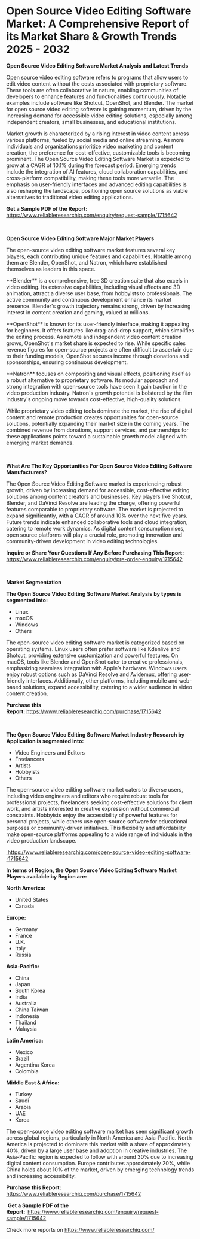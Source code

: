 <p><h1>Open Source Video Editing Software Market: A Comprehensive Report of its Market Share & Growth Trends 2025 - 2032</h1></p><p><strong>Open Source Video Editing Software Market Analysis and Latest Trends</strong></p>
<p><p>Open source video editing software refers to programs that allow users to edit video content without the costs associated with proprietary software. These tools are often collaborative in nature, enabling communities of developers to enhance features and functionalities continuously. Notable examples include software like Shotcut, OpenShot, and Blender. The market for open source video editing software is gaining momentum, driven by the increasing demand for accessible video editing solutions, especially among independent creators, small businesses, and educational institutions.</p><p>Market growth is characterized by a rising interest in video content across various platforms, fueled by social media and online streaming. As more individuals and organizations prioritize video marketing and content creation, the preference for cost-effective, customizable tools is becoming prominent. The Open Source Video Editing Software Market is expected to grow at a CAGR of 10.1% during the forecast period. Emerging trends include the integration of AI features, cloud collaboration capabilities, and cross-platform compatibility, making these tools more versatile. The emphasis on user-friendly interfaces and advanced editing capabilities is also reshaping the landscape, positioning open source solutions as viable alternatives to traditional video editing applications.</p></p>
<p><strong>Get a Sample PDF of the Report:&nbsp;</strong> <a href="https://www.reliableresearchiq.com/enquiry/request-sample/1715642?utm_campaign=99&utm_medium=2&utm_source=Github&utm_content=ia&utm_term=12012025&utm_id=open-source-video-editing-software">https://www.reliableresearchiq.com/enquiry/request-sample/1715642</a></p>
<p>&nbsp;</p>
<p><strong>Open Source Video Editing Software Major Market Players</strong></p>
<p><p>The open-source video editing software market features several key players, each contributing unique features and capabilities. Notable among them are Blender, OpenShot, and Natron, which have established themselves as leaders in this space.</p><p>**Blender** is a comprehensive, free 3D creation suite that also excels in video editing. Its extensive capabilities, including visual effects and 3D animation, attract a diverse user base, from hobbyists to professionals. The active community and continuous development enhance its market presence. Blender's growth trajectory remains strong, driven by increasing interest in content creation and gaming, valued at millions.</p><p>**OpenShot** is known for its user-friendly interface, making it appealing for beginners. It offers features like drag-and-drop support, which simplifies the editing process. As remote and independent video content creation grows, OpenShot's market share is expected to rise. While specific sales revenue figures for open-source projects are often difficult to ascertain due to their funding models, OpenShot secures income through donations and sponsorships, ensuring continuous development.</p><p>**Natron** focuses on compositing and visual effects, positioning itself as a robust alternative to proprietary software. Its modular approach and strong integration with open-source tools have seen it gain traction in the video production industry. Natron's growth potential is bolstered by the film industry's ongoing move towards cost-effective, high-quality solutions.</p><p>While proprietary video editing tools dominate the market, the rise of digital content and remote production creates opportunities for open-source solutions, potentially expanding their market size in the coming years. The combined revenue from donations, support services, and partnerships for these applications points toward a sustainable growth model aligned with emerging market demands.</p></p>
<p>&nbsp;</p>
<p><strong>What Are The Key Opportunities For Open Source Video Editing Software Manufacturers?</strong></p>
<p><p>The Open Source Video Editing Software market is experiencing robust growth, driven by increasing demand for accessible, cost-effective editing solutions among content creators and businesses. Key players like Shotcut, Blender, and DaVinci Resolve are leading the charge, offering powerful features comparable to proprietary software. The market is projected to expand significantly, with a CAGR of around 10% over the next five years. Future trends indicate enhanced collaborative tools and cloud integration, catering to remote work dynamics. As digital content consumption rises, open source platforms will play a crucial role, promoting innovation and community-driven development in video editing technologies.</p></p>
<p><strong>Inquire or Share Your Questions If Any Before Purchasing This Report:</strong> <a href="https://www.reliableresearchiq.com/enquiry/pre-order-enquiry/1715642?utm_campaign=99&utm_medium=2&utm_source=Github&utm_content=ia&utm_term=12012025&utm_id=open-source-video-editing-software">https://www.reliableresearchiq.com/enquiry/pre-order-enquiry/1715642</a></p>
<p>&nbsp;</p>
<p><strong>Market Segmentation</strong></p>
<p><strong>The Open Source Video Editing Software Market Analysis by types is segmented into:</strong></p>
<p><ul><li>Linux</li><li>macOS</li><li>Windows</li><li>Others</li></ul></p>
<p><p>The open-source video editing software market is categorized based on operating systems. Linux users often prefer software like Kdenlive and Shotcut, providing extensive customization and powerful features. On macOS, tools like Blender and OpenShot cater to creative professionals, emphasizing seamless integration with Apple’s hardware. Windows users enjoy robust options such as DaVinci Resolve and Avidemux, offering user-friendly interfaces. Additionally, other platforms, including mobile and web-based solutions, expand accessibility, catering to a wider audience in video content creation.</p></p>
<p><strong>Purchase this Report:&nbsp;</strong><a href="https://www.reliableresearchiq.com/purchase/1715642?utm_campaign=99&utm_medium=2&utm_source=Github&utm_content=ia&utm_term=12012025&utm_id=open-source-video-editing-software">https://www.reliableresearchiq.com/purchase/1715642</a></p>
<p>&nbsp;</p>
<p><strong>The Open Source Video Editing Software Market Industry Research by Application is segmented into:</strong></p>
<p><ul><li>Video Engineers and Editors</li><li>Freelancers</li><li>Artists</li><li>Hobbyists</li><li>Others</li></ul></p>
<p><p>The open-source video editing software market caters to diverse users, including video engineers and editors who require robust tools for professional projects, freelancers seeking cost-effective solutions for client work, and artists interested in creative expression without commercial constraints. Hobbyists enjoy the accessibility of powerful features for personal projects, while others use open-source software for educational purposes or community-driven initiatives. This flexibility and affordability make open-source platforms appealing to a wide range of individuals in the video production landscape.</p></p>
<p><a href="https://www.reliableresearchiq.com/open-source-video-editing-software-r1715642?utm_campaign=99&utm_medium=2&utm_source=Github&utm_content=ia&utm_term=12012025&utm_id=open-source-video-editing-software">&nbsp;https://www.reliableresearchiq.com/open-source-video-editing-software-r1715642</a></p>
<p><strong>In terms of Region, the Open Source Video Editing Software Market Players available by Region are:</strong></p>
<p>
    <p> <strong> North America: </strong>
        <ul>
            <li>United States</li>
            <li>Canada</li>
        </ul>
        </p> 
    <p> <strong> Europe: </strong>
        <ul>
            <li>Germany</li>
            <li>France</li>
            <li>U.K.</li>
            <li>Italy</li>
            <li>Russia</li>
        </ul>
        </p> 
    <p> <strong> Asia-Pacific: </strong>
        <ul>
            <li>China</li>
            <li>Japan</li>
            <li>South Korea</li>
            <li>India</li>
            <li>Australia</li>
            <li>China Taiwan</li>
            <li>Indonesia</li>
            <li>Thailand</li>
            <li>Malaysia</li>
        </ul>
        </p> 
    <p> <strong> Latin America: </strong>
        <ul>
            <li>Mexico</li>
            <li>Brazil</li>
            <li>Argentina Korea</li>
            <li>Colombia</li>
        </ul>
        </p> 
    <p> <strong> Middle East & Africa: </strong>
        <ul>
            <li>Turkey</li>
            <li>Saudi</li>
            <li>Arabia</li>
            <li>UAE</li>
            <li>Korea</li>
        </ul>
    </p>
    </p>
<p><p>The open-source video editing software market has seen significant growth across global regions, particularly in North America and Asia-Pacific. North America is projected to dominate this market with a share of approximately 40%, driven by a large user base and adoption in creative industries. The Asia-Pacific region is expected to follow with around 30% due to increasing digital content consumption. Europe contributes approximately 20%, while China holds about 10% of the market, driven by emerging technology trends and increasing accessibility.</p></p>
<p><strong>Purchase this Report: </strong><a href="https://www.reliableresearchiq.com/purchase/1715642?utm_campaign=99&utm_medium=2&utm_source=Github&utm_content=ia&utm_term=12012025&utm_id=open-source-video-editing-software">https://www.reliableresearchiq.com/purchase/1715642</a></p>
<p>&nbsp;<strong>Get a Sample PDF of the Report:&nbsp;&nbsp;</strong><a href="https://www.reliableresearchiq.com/enquiry/request-sample/1715642?utm_campaign=99&utm_medium=2&utm_source=Github&utm_content=ia&utm_term=12012025&utm_id=open-source-video-editing-software">https://www.reliableresearchiq.com/enquiry/request-sample/1715642</a></p>
<p><strong></strong></p>
<p>Check more reports on <a href="https://www.reliableresearchiq.com/?utm_campaign=99&utm_medium=2&utm_source=Github&utm_content=ia&utm_term=12012025&utm_id=open-source-video-editing-software">https://www.reliableresearchiq.com/</a></p>
